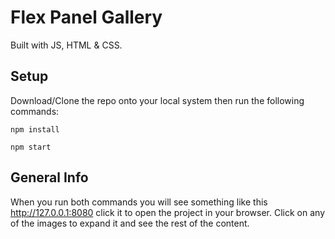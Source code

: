 # Flex Panel Gallery
Built with JS, HTML & CSS.

## Setup
Download/Clone the repo onto your local system then run the following commands:
```
npm install
```
```
npm start
```

## General Info
When you run both commands you will see something like this http://127.0.0.1:8080 click it to open the project in your browser.
Click on any of the images to expand it and see the rest of the content.
